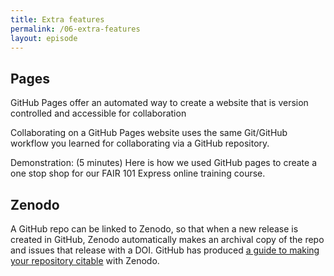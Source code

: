 ```yaml
---
title: Extra features
permalink: /06-extra-features
layout: episode
---
```


## Pages

GitHub Pages offer an automated way to create a website that is version controlled and accessible for collaboration

Collaborating on a GitHub Pages website uses the same Git/GitHub workflow you learned for collaborating via a GitHub repository.

Demonstration: (5 minutes) Here is how we used GitHub pages to create a one stop shop for our FAIR 101 Express online training course. 

## Zenodo

 A GitHub repo can be linked to Zenodo, so that when a new release is created in GitHub, Zenodo automatically makes an archival copy of the repo and issues that release with a DOI. GitHub has produced [a guide to making your repository citable](https://guides.github.com/activities/citable-code/) with Zenodo.
